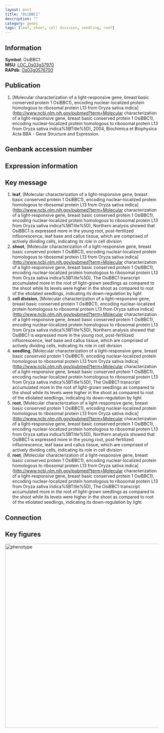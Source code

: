 ```yaml
---
layout: post
title: "OsiBBC1"
description: ""
category: genes
tags: [leaf, shoot, cell division, seedling, root]
---
```


## Information
__Symbol__: OsiBBC1  
__MSU__: [LOC_Os03g37970](http://rice.plantbiology.msu.edu/cgi-bin/ORF_infopage.cgi?orf=LOC_Os03g37970)  
__RAPdb__: [Os03g0576700](http://rapdb.dna.affrc.go.jp/viewer/gbrowse_details/irgsp1?name=Os03g0576700)  

## Publication
1. [Molecular characterization of a light-responsive gene, breast basic conserved protein 1 OsiBBC1), encoding nuclear-localized protein homologous to ribosomal protein L13 from Oryza sativa indica](http://www.ncbi.nlm.nih.gov/pubmed?term=Molecular characterization of a light-responsive gene, breast basic conserved protein 1 OsiBBC1), encoding nuclear-localized protein homologous to ribosomal protein L13 from Oryza sativa indica%5BTitle%5D), 2004, Biochimica et Biophysica Acta BBA - Gene Structure and Expression.

## Genbank accession number

## Expression information

## Key message
1. __leaf__, [Molecular characterization of a light-responsive gene, breast basic conserved protein 1 OsiBBC1), encoding nuclear-localized protein homologous to ribosomal protein L13 from Oryza sativa indica](http://www.ncbi.nlm.nih.gov/pubmed?term=Molecular characterization of a light-responsive gene, breast basic conserved protein 1 OsiBBC1), encoding nuclear-localized protein homologous to ribosomal protein L13 from Oryza sativa indica%5BTitle%5D),  Northern analysis showed that OsiBBC1 is expressed more in the young root, post-fertilized influorescence, leaf base and callus tissue, which are comprised of actively dividing cells, indicating its role in cell division
2. __shoot__, [Molecular characterization of a light-responsive gene, breast basic conserved protein 1 OsiBBC1), encoding nuclear-localized protein homologous to ribosomal protein L13 from Oryza sativa indica](http://www.ncbi.nlm.nih.gov/pubmed?term=Molecular characterization of a light-responsive gene, breast basic conserved protein 1 OsiBBC1), encoding nuclear-localized protein homologous to ribosomal protein L13 from Oryza sativa indica%5BTitle%5D),  The OsiBBC1 transcript accumulated more in the root of light-grown seedlings as compared to the shoot while its levels were higher in the shoot as compared to root of the etiolated seedlings, indicating its down-regulation by light
3. __cell division__, [Molecular characterization of a light-responsive gene, breast basic conserved protein 1 OsiBBC1), encoding nuclear-localized protein homologous to ribosomal protein L13 from Oryza sativa indica](http://www.ncbi.nlm.nih.gov/pubmed?term=Molecular characterization of a light-responsive gene, breast basic conserved protein 1 OsiBBC1), encoding nuclear-localized protein homologous to ribosomal protein L13 from Oryza sativa indica%5BTitle%5D),  Northern analysis showed that OsiBBC1 is expressed more in the young root, post-fertilized influorescence, leaf base and callus tissue, which are comprised of actively dividing cells, indicating its role in cell division
4. __seedling__, [Molecular characterization of a light-responsive gene, breast basic conserved protein 1 OsiBBC1), encoding nuclear-localized protein homologous to ribosomal protein L13 from Oryza sativa indica](http://www.ncbi.nlm.nih.gov/pubmed?term=Molecular characterization of a light-responsive gene, breast basic conserved protein 1 OsiBBC1), encoding nuclear-localized protein homologous to ribosomal protein L13 from Oryza sativa indica%5BTitle%5D),  The OsiBBC1 transcript accumulated more in the root of light-grown seedlings as compared to the shoot while its levels were higher in the shoot as compared to root of the etiolated seedlings, indicating its down-regulation by light
5. __root__, [Molecular characterization of a light-responsive gene, breast basic conserved protein 1 OsiBBC1), encoding nuclear-localized protein homologous to ribosomal protein L13 from Oryza sativa indica](http://www.ncbi.nlm.nih.gov/pubmed?term=Molecular characterization of a light-responsive gene, breast basic conserved protein 1 OsiBBC1), encoding nuclear-localized protein homologous to ribosomal protein L13 from Oryza sativa indica%5BTitle%5D),  Northern analysis showed that OsiBBC1 is expressed more in the young root, post-fertilized influorescence, leaf base and callus tissue, which are comprised of actively dividing cells, indicating its role in cell division
6. __root__, [Molecular characterization of a light-responsive gene, breast basic conserved protein 1 OsiBBC1), encoding nuclear-localized protein homologous to ribosomal protein L13 from Oryza sativa indica](http://www.ncbi.nlm.nih.gov/pubmed?term=Molecular characterization of a light-responsive gene, breast basic conserved protein 1 OsiBBC1), encoding nuclear-localized protein homologous to ribosomal protein L13 from Oryza sativa indica%5BTitle%5D),  The OsiBBC1 transcript accumulated more in the root of light-grown seedlings as compared to the shoot while its levels were higher in the shoot as compared to root of the etiolated seedlings, indicating its down-regulation by light

## Connection

## Key figures
<img src="http://ricencode.github.io/images/OsiBBC1.pheno.png" alt="phenotype"  style="width: 600px;"/>



